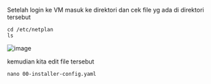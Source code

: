 
Setelah login ke VM
masuk ke direktori dan cek file yg ada di direktori tersebut

```shell
cd /etc/netplan
ls
```
![image](https://user-images.githubusercontent.com/56806850/202516666-57c70d14-130f-47ee-b741-03f6da3face4.png)

kemudian kita edit file tersebut

```shell
nano 00-installer-config.yaml
```

